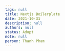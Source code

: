 ```yaml
---
tags: null
title: Nextjs Boilerplate
date: 2021-10-31
description: null
authors: null
status: Adopt
note: null
person: Thanh Pham
---
```


